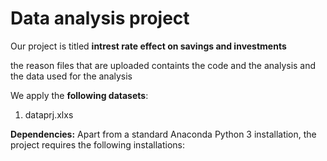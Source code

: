 # Data analysis project

Our project is titled **intrest rate effect on savings and investments** 

the reason files that are uploaded containts the code and the analysis and the data used for the analysis

We apply the **following datasets**:

1. dataprj.xlxs

**Dependencies:** Apart from a standard Anaconda Python 3 installation, the project requires the following installations:
